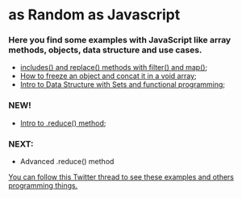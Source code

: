 # as Random as Javascript

### Here you find some examples with JavaScript like array methods, objects, data structure and use cases.

* [includes() and replace() methods with filter() and map()](https://codepen.io/jpgallegos1/pen/yLOGPrN);
* [How to freeze an object and concat it in a void array](https://codepen.io/jpgallegos1/pen/mdPvVBa);
* [Intro to Data Structure with Sets and functional programming](https://codepen.io/jpgallegos1/pen/PoNLxOj);

### NEW!
* [Intro to .reduce() method](https://codepen.io/jpgallegos1/pen/MWeKOYQ);

### NEXT:
* Advanced .reduce() method

[You can follow this Twitter thread to see these examples and others programming things.](https://twitter.com/JP__Gallegos/status/1308924486641647618)


